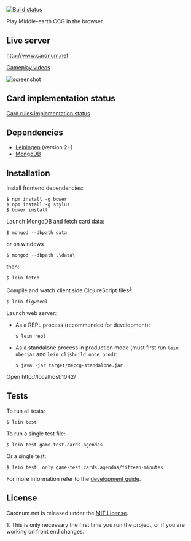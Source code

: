 [![Build status](https://circleci.com/gh/rezwits/cardnum/tree/master.svg?style=shield)](https://circleci.com/gh/rezwits/cardnum/tree/master)

Play Middle-earth CCG in the browser.

## Live server

http://www.cardnum.net

[Gameplay videos](https://www.youtube.com/results?search_query=cardnum.net)

![screenshot](http://i.imgur.com/xkxOMHc.jpg)


## Card implementation status


[Card rules implementation status](https://docs.google.com/spreadsheets/d/1ICv19cNjSaW9C-DoEEGH3iFt09PBTob4CAutGex0gnE/pubhtml)


## Dependencies

* [Leiningen](https://leiningen.org/) (version 2+)
* [MongoDB](https://docs.mongodb.com/manual/administration/install-community/)


## Installation

Install frontend dependencies:

```
$ npm install -g bower
$ npm install -g stylus
$ bower install
```

Launch MongoDB and fetch card data:

```
$ mongod --dbpath data
```
or on windows
```
$ mongod --dbpath .\data\
```
then:
```
$ lein fetch
```

Compile and watch client side ClojureScript files<sup>[1](#footnote_1)</sup>:

```
$ lein figwheel
```

Launch web server:

* As a REPL process (recommended for development):
    ```
    $ lein repl
    ```
* As a standalone process in production mode (must first run `lein uberjar` and `lein cljsbuild once prod`):
    ```
    $ java -jar target/meccg-standalone.jar
    ```

Open http://localhost:1042/

## Tests

To run all tests:

```
$ lein test
```

To run a single test file:
```
$ lein test game-test.cards.agendas
```

Or a single test:
```
$ lein test :only game-test.cards.agendas/fifteen-minutes
```

For more information refer to the [development guide](https://github.com/rezwits/meccg/wiki/Getting-Started-with-Development).

## License

Cardnum.net is released under the [MIT License](http://www.opensource.org/licenses/MIT).


<a name="footnote_1">1</a>: This is only necessary the first time you run the project, or if you are working on front end changes.
